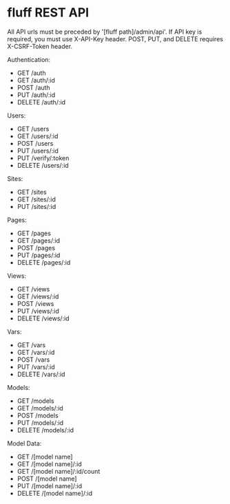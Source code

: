 fluff REST API
==============

All API urls must be preceded by '[fluff path]/admin/api'.
If API key is required, you must use X-API-Key header.
POST, PUT, and DELETE requires X-CSRF-Token header.

Authentication:
- GET /auth
- GET /auth/:id
- POST /auth
- PUT /auth/:id
- DELETE /auth/:id

Users:
- GET /users
- GET /users/:id
- POST /users
- PUT /users/:id
- PUT /verify/:token
- DELETE /users/:id

Sites:
- GET /sites
- GET /sites/:id
- PUT /sites/:id

Pages:
- GET /pages
- GET /pages/:id
- POST /pages
- PUT /pages/:id
- DELETE /pages/:id

Views:
- GET /views
- GET /views/:id
- POST /views
- PUT /views/:id
- DELETE /views/:id

Vars:
- GET /vars
- GET /vars/:id
- POST /vars
- PUT /vars/:id
- DELETE /vars/:id

Models:
- GET /models
- GET /models/:id
- POST /models
- PUT /models/:id
- DELETE /models/:id

Model Data:
- GET /[model name]
- GET /[model name]/:id
- GET /[model name]/:id/count
- POST /[model name]
- PUT /[model name]/:id
- DELETE /[model name]/:id
